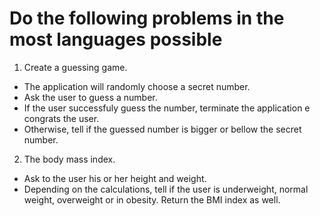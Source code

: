 # Do the following problems in the most languages possible

1. Create a guessing game.

* The application will randomly choose a secret number.
* Ask the user to guess a number.
* If the user successfuly guess the number, terminate the application e congrats the user.
* Otherwise, tell if the guessed number is bigger or bellow the secret number.

2. The body mass index.
* Ask to the user his or her height and weight.
* Depending on the calculations, tell if the user is underweight, normal weight, overweight or in obesity. Return the BMI index as well.
